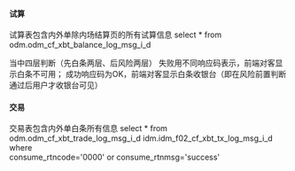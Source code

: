 #### 试算
试算表包含内外单除内场结算页的所有试算信息
select *   from  odm.odm_cf_xbt_balance_log_msg_i_d

当中四层判断（先白条两层、后风险两层）
失败用不同响应码表示，前端对客显示白条不可用；
成功响应码为OK，前端对客显示白条收银台（即在风险前置判断通过后用户才收银台可见）

#### 交易
交易表包含内外单白条所有信息
select * from odm.odm_cf_xbt_trade_log_msg_i_d
idm.idm_f02_cf_xbt_tx_log_msg_i_d
where    
consume_rtncode='0000' or consume_rtnmsg='success'
